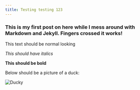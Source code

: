 ```yaml
---
title: Testing testing 123
---
```

### This is my first post on here while I mess around with Markdown and Jekyll. Fingers crossed it works!
This text should be normal looking

_This should have italics_

**This should be bold**

Below should be a picture of a duck:

![Ducky](https://www.google.com/url?sa=i&url=https%3A%2F%2Fwww.countryliving.com%2Fuk%2Fwildlife%2Ffarming%2Fhow-to%2Fa232%2Fkeeping-ducks%2F&psig=AOvVaw26IvyjYmgT5_abspvTlZgx&ust=1667486487965000&source=images&cd=vfe&ved=0CAwQjRxqFwoTCMjOhrDdj_sCFQAAAAAdAAAAABAE)
